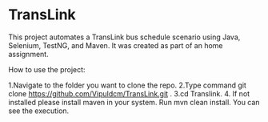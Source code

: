 # TransLink

This project automates a TransLink bus schedule scenario using Java, Selenium, TestNG, and Maven.
It was created as part of an home assignment. 

How to use the project:
  
  1.Navigate to the folder you want to clone the repo.
  2.Type command git clone https://github.com/Vipuldcm/TransLink.git .
  3.cd Translink.
  4. If not installed please install maven in your system. Run mvn clean install.
  You can see the execution.

